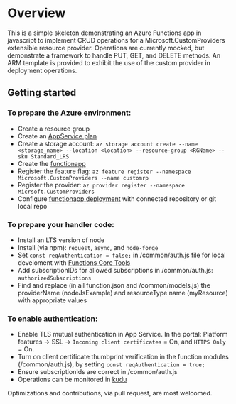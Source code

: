 #  Overview
This is a simple skeleton demonstrating an Azure Functions app in javascript to implement CRUD operations for a Microsoft.CustomProviders extensible resource provider. Operations are currently mocked, but demonstrate a framework to handle PUT, GET, and DELETE methods. An ARM template is provided to exhibit the use of the custom provider in deployment operations. 

## Getting started

### To prepare the Azure environment:
* Create a resource group 
* Create an [AppService plan](https://docs.microsoft.com/en-us/cli/azure/functionapp/plan?view=azure-cli-latest#az-functionapp-plan-create)
* Create a storage account: `az storage account create --name <storage_name> --location <location> --resource-group <RGName> --sku Standard_LRS`
* Create the [functionapp](https://docs.microsoft.com/en-us/cli/azure/functionapp?view=azure-cli-latest#az-functionapp-create)
* Register the feature flag: `az feature register --namespace Microsoft.CustomProviders --name customrp`
* Register the provider: `az provider register --namespace Micrsoft.CustomProviders`
* Configure [functionapp deployment](https://docs.microsoft.com/en-us/azure/azure-functions/functions-continuous-deployment) with connected repository or git local repo

### To prepare your handler code:
* Install an LTS version of node
* Install (via npm):  `request`, `async`, and `node-forge`
* Set `const reqAuthentication = false;` in /common/auth.js file for local develoment with [Functions Core Tools](https://docs.microsoft.com/en-us/azure/azure-functions/functions-run-local)
* Add subscriptionIDs for allowed subscriptions in /common/auth.js: `authorizedSubscriptions`
* Find and replace (in all function.json and /common/models.js) the providerName (nodeJsExample) and resourceType name (myResource) with appropriate values

### To enable authentication:
* Enable TLS mutual authentication in App Service. In the portal: Platform features -> SSL -> `Incoming client certificates` = On, and `HTTPS Only` = On.
* Turn on client certificate thumbprint verification in the function modules (/common/auth.js), by setting `const reqAuthentication = true;`
* Ensure subscriptionIds are correct in /common/auth.js
* Operations can be monitored in [kudu](https://blogs.msdn.microsoft.com/benjaminperkins/2017/11/08/how-to-access-kudu-scm-for-an-azure-app-service-environment-ase/)

Optimizations and contributions, via pull request, are most welcomed.
